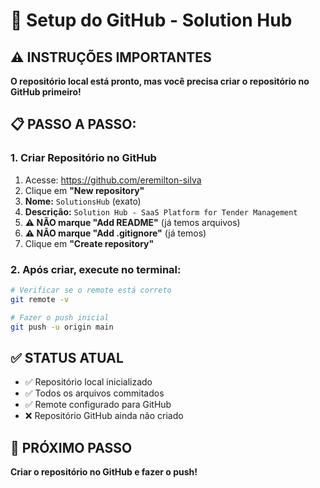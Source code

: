 # 🚀 Setup do GitHub - Solution Hub

## ⚠️ INSTRUÇÕES IMPORTANTES

**O repositório local está pronto, mas você precisa criar o repositório no GitHub primeiro!**

## 📋 PASSO A PASSO:

### 1. Criar Repositório no GitHub
1. Acesse: https://github.com/eremilton-silva
2. Clique em **"New repository"**
3. **Nome:** `SolutionsHub` (exato)
4. **Descrição:** `Solution Hub - SaaS Platform for Tender Management`
5. **⚠️ NÃO marque "Add README"** (já temos arquivos)
6. **⚠️ NÃO marque "Add .gitignore"** (já temos)
7. Clique em **"Create repository"**

### 2. Após criar, execute no terminal:
```bash
# Verificar se o remote está correto
git remote -v

# Fazer o push inicial
git push -u origin main
```

## ✅ STATUS ATUAL
- ✅ Repositório local inicializado
- ✅ Todos os arquivos commitados 
- ✅ Remote configurado para GitHub
- ❌ Repositório GitHub ainda não criado

## 🎯 PRÓXIMO PASSO
**Criar o repositório no GitHub e fazer o push!**
